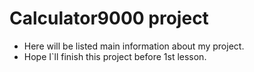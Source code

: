 # Calculator9000 project 
* Here will be listed main information about my project. 
* Hope I`ll finish this project before 1st lesson.
